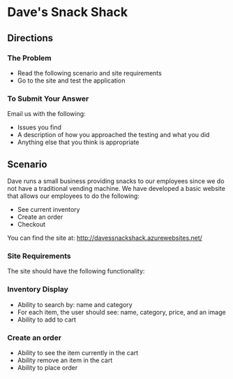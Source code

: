 Dave's Snack Shack
========================
Directions
--------------------------------------
### The Problem
* Read the following scenario and site requirements
* Go to the site and test the application

### To Submit Your Answer
Email us with the following:

* Issues you find
* A description of how you approached the testing and what you did
* Anything else that you think is appropriate

Scenario
--------------------------------------
Dave runs a small business providing snacks to our employees since we do not have a traditional vending machine. We have developed a basic website that allows our employees to do the following:

* See current inventory
* Create an order
* Checkout

You can find the site at: http://davessnackshack.azurewebsites.net/

### Site Requirements
The site should have the following functionality:

### Inventory Display
* Ability to search by: name and category
* For each item, the user should see: name, category, price, and an image
* Ability to add to cart

### Create an order
* Ability to see the item currently in the cart
* Ability remove an item in the cart
* Ability to place order
